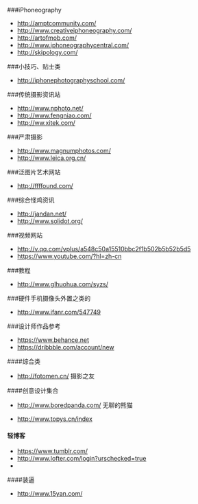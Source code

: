 ###iPhoneography
- http://amptcommunity.com/
- http://www.creativeiphoneography.com/
- http://artofmob.com/
- http://www.iphoneographycentral.com/
- http://skipology.com/

###小技巧、贴士类
- http://iphonephotographyschool.com/

###传统摄影资讯站
- http://www.nphoto.net/
- http://www.fengniao.com/
- http://ww.xitek.com/

###严肃摄影
- http://www.magnumphotos.com/
- http://www.leica.org.cn/

###泛图片艺术网站
- http://ffffound.com/

###综合怪鸡资讯
- http://jandan.net/
- http://www.solidot.org/


###视频网站
- http://v.qq.com/vplus/a548c50a15510bbc2f1b502b5b52b5d5
- https://www.youtube.com/?hl=zh-cn

###教程
- http://www.glhuohua.com/syzs/

###硬件手机摄像头外置之类的
- http://www.ifanr.com/547749

###设计师作品参考
- https://www.behance.net
- https://dribbble.com/account/new

####综合类

- http://fotomen.cn/  摄影之友

####创意设计集合

- http://www.boredpanda.com/
无聊的熊猫

- http://www.topys.cn/index 
#### 轻博客

- https://www.tumblr.com/
- http://www.lofter.com/login?urschecked=true
- 
####装逼

- http://www.15yan.com/
